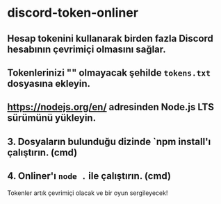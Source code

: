 # discord-token-onliner


## Hesap tokenini  kullanarak birden fazla Discord hesabının çevrimiçi olmasını sağlar.

## Tokenlerinizi "" olmayacak şehilde `tokens.txt` dosyasına ekleyin.

## https://nodejs.org/en/ adresinden Node.js LTS sürümünü yükleyin.

## 3. Dosyaların bulunduğu dizinde `npm install'ı çalıştırın. (cmd)

## 4. Onliner'ı ` node . ` ile çalıştırın. (cmd)


Tokenler artık çevrimiçi olacak ve bir oyun sergileyecek!
